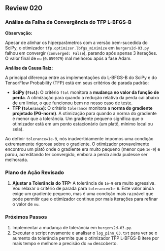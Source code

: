 ## Review 020

### Análise da Falha de Convergência do TFP L-BFGS-B

**Observação:**

Apesar de alinhar os hiperparâmetros com a versão bem-sucedida do SciPy, o otimizador `tfp.optimizer.lbfgs_minimize` em `burgers2d-03.py` falhou em convergir (`converged: False`), parando após apenas 3 iterações. O valor final de `nu` (`0.059979`) mal melhorou após a fase Adam.

**Análise da Causa Raiz:**

A principal diferença entre as implementações do L-BFGS-B do SciPy e do TensorFlow Probability (TFP) está em seus critérios de parada padrão:

*   **SciPy (`ftol`):** O critério `ftol` monitora a **mudança no valor da função de perda**. A otimização para quando a redução relativa da perda cai abaixo de um limiar, o que funcionou bem no nosso caso de teste.
*   **TFP (`tolerance`):** O critério `tolerance` monitora a **norma do gradiente projetado (PG-norm)**. A otimização para quando a norma do gradiente é menor que a tolerância. Um gradiente pequeno significa que o otimizador está em um ponto estacionário (um platô, mínimo local ou sela).

Ao definir `tolerance=1e-9`, nós inadvertidamente impomos uma condição extremamente rigorosa sobre o gradiente. O otimizador provavelmente encontrou um platô onde o gradiente era muito pequeno (menor que `1e-9`) e parou, acreditando ter convergido, embora a perda ainda pudesse ser melhorada.

### Plano de Ação Revisado

1.  **Ajustar a Tolerância do TFP:** A tolerância de `1e-9` era muito agressiva. Vou relaxar o critério de parada para `tolerance=1e-6`. Este valor ainda exige um gradiente pequeno, mas é uma condição mais razoável que pode permitir que o otimizador continue por mais iterações para refinar o valor de `nu`.

### Próximos Passos

1.  Implementar a mudança de tolerância em `burgers2d-03.py`.
2.  Executar o script novamente e analisar o `log_pinn_03.txt` para ver se o aumento da tolerância permite que o otimizador TFP L-BFGS-B itere por mais tempo e melhore a precisão do `nu` descoberto.